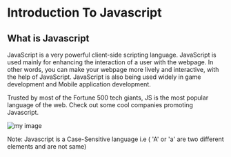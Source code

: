 # Introduction To Javascript

## What is Javascript
JavaScript is a very powerful client-side scripting language.
JavaScript is used mainly for enhancing the interaction of a user with the webpage.
In other words, you can make your webpage more lively and interactive, with the help
of JavaScript. JavaScript is also being used widely in game development and Mobile
application development.

Trusted by most of the Fortune 500 tech giants, JS is the most popular language of the web. Check out some cool companies promoting Javascript.

![my image](https://s3.ap-south-1.amazonaws.com/appdev.konfinity.com/JSCOmpanies.jpeg)

Note: Javascript is a Case-Sensitive language i.e ( 'A' or 'a' are two different elements and are not same)